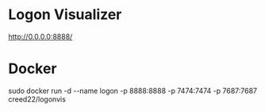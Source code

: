 # Logon Visualizer

http://0.0.0.0:8888/

# Docker
sudo docker run -d --name logon -p 8888:8888 -p 7474:7474 -p 7687:7687 creed22/logonvis
